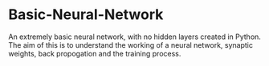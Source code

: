 # Basic-Neural-Network

An extremely basic neural network, with no hidden layers created in Python. 
The aim of this is to understand the working of a neural network, synaptic weights, back propogation and the training process.
